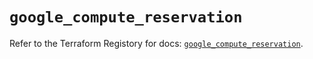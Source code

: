 # `google_compute_reservation`

Refer to the Terraform Registory for docs: [`google_compute_reservation`](https://registry.terraform.io/providers/hashicorp/google/4.72.0/docs/resources/compute_reservation).
